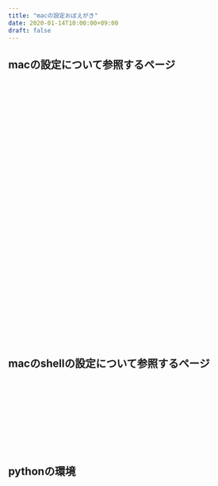 ```yaml
---
title: "macの設定おぼえがき"
date: 2020-01-14T10:00:00+09:00
draft: false
---
```

## macの設定について参照するページ
<div class="iframely-embed"><div class="iframely-responsive" style="padding-bottom: 52.5%; padding-top: 120px;"><a href="https://qiita.com/abeno/items/9518419067739311db14" data-iframely-url="//cdn.iframe.ly/8PeBtz7?iframe=card-small"></a></div></div><script async src="//cdn.iframe.ly/embed.js" charset="utf-8"></script>

<div class="iframely-embed"><div class="iframely-responsive" style="height: 140px; padding-bottom: 0;"><a href="https://qiita.com/non0311/items/609ad44770148702b167" data-iframely-url="//cdn.iframe.ly/5awYarM?iframe=card-small"></a></div></div><script async src="//cdn.iframe.ly/embed.js" charset="utf-8"></script>

## macのshellの設定について参照するページ
<div class="iframely-embed"><div class="iframely-responsive" style="height: 140px; padding-bottom: 0;"><a href="https://qiita.com/kinchiki/items/57e9391128d07819c321" data-iframely-url="//cdn.iframe.ly/9ZeUuu8?iframe=card-small"></a></div></div><script async src="//cdn.iframe.ly/embed.js" charset="utf-8"></script>

## pythonの環境
<div class="iframely-embed"><div class="iframely-responsive" style="height: 140px; padding-bottom: 0;"><a href="https://qiita.com/sk217/items/43c994640f4843a18dbe" data-iframely-url="//cdn.iframe.ly/9yqCmPj?iframe=card-small"></a></div></div><script async src="//cdn.iframe.ly/embed.js" charset="utf-8"></script>
